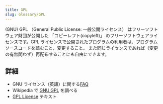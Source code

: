 ```yaml
---
title: GPL
slug: Glossary/GPL
---
```


(GNU) GPL （General Public License: 一般公開ライセンス） はフリーソフトウェア財団が公開した 「コピーレフト(copyleft)」 のフリーソフトウェアライセンスです。GPL ライセンスで公開されたプログラムの利用者は、プログラムソースコードを読むこと、変更すること、 また同じライセンスであれば（変更の有無問わず）再配布することにも自由にできます。

## 詳細

- GNU ライセンス（英語）に関する[FAQ](http://www.gnu.org/licenses/gpl-faq.html)
- Wikipedia で [GNU GPL](https://ja.wikipedia.org/wiki/GNU_General_Public_License) を調べる
- [GPL License](https://gnu.org/licenses/gpl.html) テキスト
